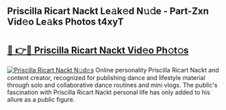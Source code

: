 ## Priscilla Ricart Nackt Le𝚊k𝚎d N𝚞𝚍e - Part-Zxn Vid𝚎o Le𝚊ks Photos t4xyT

# <h2><a href="http://fb6yw5.evod.top/?m=Priscilla+Ricart+Nackt">🔗 👉🔴 Priscilla Ricart Nackt Vid𝚎o Ph𝚘t𝚘s</a></h2>

[![Priscilla Ricart Nackt N𝚞d𝚎s](https://i.imgur.com/8V9OHl7.gif)](http://fb6yw5.evod.top/?m=Priscilla+Ricart+Nackt)
Online personality Priscilla Ricart Nackt and content creator, recognized for publishing dance and lifestyle material through solo and collaborative dance routines and mini vlogs. The public's fascination with Priscilla Ricart Nackt personal life has only added to his allure as a public figure. 
